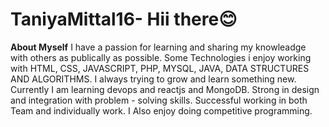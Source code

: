 # TaniyaMittal16- Hii there😊
**About Myself**
I have a passion for learning and sharing my knowleadge with others as publically as possible. Some Technologies i enjoy working with HTML, CSS, JAVASCRIPT, PHP, MYSQL, JAVA, DATA STRUCTURES AND ALGORITHMS. I always trying to grow and learn something new.
Currently I am learning devops and reactjs and MongoDB.
Strong in design and integration with problem - solving skills.
Successful working in both Team and individually work.
I Also enjoy doing competitive programming.
